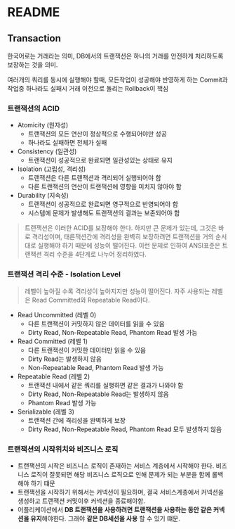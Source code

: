 # README

## Transaction
한국어로는 거래라는 의미, DB에서의 트랜잭션은 하나의 거래를 안전하게 처리하도록 보장하는 것을 의미.

여러개의 쿼리를 동시에 실행해야 할때, 모든작업이 성공해야 반영하게 하는 Commit과 작업중 하나라도 실패시 거래 이전으로 돌리는 Rollback이 핵심

### 트랜잭션의 ACID
- Atomicity (원자성)
  - 트랜잭션의 모든 연산이 정상적으로 수행되어야만 성공
  - 하나라도 실패하면 전체가 실패
- Consistency (일관성)
  - 트랜잭션이 성공적으로 완료되면 일관성있는 상태로 유지
- Isolation (고립성, 격리성)
  - 트랜잭션은 다른 트랜잭션과 격리되어 실행되어야 함
  - 다른 트랜잭션의 연산이 트랜잭션에 영향을 미치지 않아야 함
- Durability (지속성)
  - 트랜잭션이 성공적으로 완료되면 영구적으로 반영되어야 함
  - 시스템에 문제가 발생해도 트랜잭션의 결과는 보존되어야 함

> 트랜잭션은 이러한 ACID를 보장해야 한다. 하지만 큰 문제가 있는데, 그것은 바로 격리성이며, 태른잭션간에 격리성을 완벽히 보장하려면 트랜잭션을 거의 순서대로 실행해야 하기 때문에 성능이 떨어진다. 
> 이런 문제로 인하여 ANSI표준은 트랜잭션 격리 수준을 4단계로 나누어 정리하였다.

### 트랜잭션 격리 수준 - Isolation Level
> 레벨이 높아질 수록 격리성이 높아지지만 성능이 떨어진다.
> 자주 사용되는 레벨은 Read Committed와 Repeatable Read이다.

- Read Uncommitted (레벨 0)
  - 다른 트랜잭션이 커밋하지 않은 데이터를 읽을 수 있음
  - Dirty Read, Non-Repeatable Read, Phantom Read 발생 가능
- Read Committed (레벨 1)
  - 다른 트랜잭션이 커밋한 데이터만 읽을 수 있음
  - Dirty Read는 발생하지 않음
  - Non-Repeatable Read, Phantom Read 발생 가능
- Repeatable Read (레벨 2)
  - 트랜잭션 내에서 같은 쿼리를 실행하면 같은 결과가 나와야 함
  - Dirty Read, Non-Repeatable Read는 발생하지 않음
  - Phantom Read 발생 가능
- Serializable (레벨 3)
  - 트랜잭션 간에 격리성을 완벽하게 보장
  - Dirty Read, Non-Repeatable Read, Phantom Read 모두 발생하지 않음

### 트랜잭션의 시작위치와 비즈니스 로직
- 트랜잭션의 시작은 비즈니스 로직이 존재하는 서비스 계층에서 시작해야 한다. 비즈니스 로직이 잘못되면 해당 비즈니스 로직으로 인해 문제가 되는 부분을 함께 롤백해야 하기 떄문
- 트랜잭션을 시작하기 위해서는 커넥션이 필요하며, 결국 서비스계층에서 커넥션을 생성하고 트랜잭션 커밋이후 커넥션을 종료해야함.
- 어플리케이션에서 **DB 트랜잭션을 사용하려면 트랜잭션을 사용하는 동안 같은 커넥션을 유지**해야한다. 그래야 **같은 DB세션을 사용** 할 수 있기 떄문.
